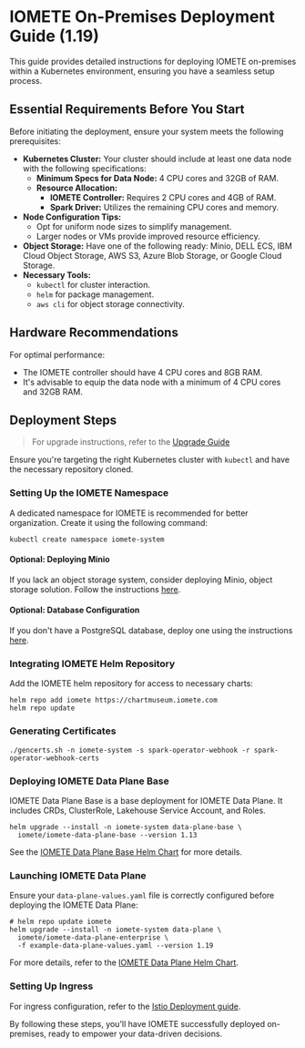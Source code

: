 # IOMETE On-Premises Deployment Guide (1.19)

This guide provides detailed instructions for deploying IOMETE on-premises within a Kubernetes environment, ensuring you have a seamless setup process.

## Essential Requirements Before You Start

Before initiating the deployment, ensure your system meets the following prerequisites:

- **Kubernetes Cluster:** Your cluster should include at least one data node with the following specifications:
  - **Minimum Specs for Data Node:** 4 CPU cores and 32GB of RAM.
  - **Resource Allocation:**
    - **IOMETE Controller:** Requires 2 CPU cores and 4GB of RAM.
    - **Spark Driver:** Utilizes the remaining CPU cores and memory.
- **Node Configuration Tips:**
  - Opt for uniform node sizes to simplify management.
  - Larger nodes or VMs provide improved resource efficiency.
- **Object Storage:** Have one of the following ready: Minio, DELL ECS, IBM Cloud Object Storage, AWS S3, Azure Blob Storage, or Google Cloud Storage.
- **Necessary Tools:**
  - `kubectl` for cluster interaction.
  - `helm` for package management.
  - `aws cli` for object storage connectivity.

## Hardware Recommendations

For optimal performance:
- The IOMETE controller should have 4 CPU cores and 8GB RAM.
- It's advisable to equip the data node with a minimum of 4 CPU cores and 32GB RAM.

## Deployment Steps

> For upgrade instructions, refer to the [Upgrade Guide](releases/1.11.0/upgrade.md)

Ensure you're targeting the right Kubernetes cluster with `kubectl` and have the necessary repository cloned.

### Setting Up the IOMETE Namespace

A dedicated namespace for IOMETE is recommended for better organization. Create it using the following command:

```shell
kubectl create namespace iomete-system
```

#### Optional: Deploying Minio

If you lack an object storage system, consider deploying Minio, object storage solution. Follow the instructions [here](minio/minio-deployment.md).

#### Optional: Database Configuration

If you don't have a PostgreSQL database, deploy one using the instructions [here](database/postgresql-deployment.md).

### Integrating IOMETE Helm Repository

Add the IOMETE helm repository for access to necessary charts:

```shell
helm repo add iomete https://chartmuseum.iomete.com
helm repo update
```

### Generating Certificates

```shell
./gencerts.sh -n iomete-system -s spark-operator-webhook -r spark-operator-webhook-certs
```

### Deploying IOMETE Data Plane Base

IOMETE Data Plane Base is a base deployment for IOMETE Data Plane. It includes CRDs, ClusterRole, Lakehouse Service Account, and Roles.

```shell
helm upgrade --install -n iomete-system data-plane-base \
  iomete/iomete-data-plane-base --version 1.13
```
See the [IOMETE Data Plane Base Helm Chart](helm/iomete-data-plane-base/readme.md) for more details.

### Launching IOMETE Data Plane

Ensure your `data-plane-values.yaml` file is correctly configured before deploying the IOMETE Data Plane:

```shell
# helm repo update iomete
helm upgrade --install -n iomete-system data-plane \
  iomete/iomete-data-plane-enterprise \
  -f example-data-plane-values.yaml --version 1.19
```

For more details, refer to the [IOMETE Data Plane Helm Chart](helm/iomete-data-plane-enterprise/readme.md).

### Setting Up Ingress

For ingress configuration, refer to the [Istio Deployment guide](istio-ingress/istio-deployment.md).

By following these steps, you'll have IOMETE successfully deployed on-premises, ready to empower your data-driven decisions.
